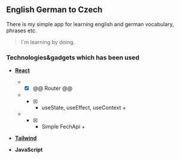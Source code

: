 
## English German to Czech

There is my simple app for learning english and german vocabulary, phrases etc.

>I´m learning by doing.

### Technologies&gadgets which has been used

 * **[React](https://reactjs.org/docs/getting-started.html "React docs")**

    * - [x] @@ Router @@
    * - [x] + useState, useEffect, useContext +
    *  - [x] + Simple FechApi +

 * **[Tailwind](https://tailwindcss.com/docs/installation "Tailwind docs")**

 * **JavaScript**
 
